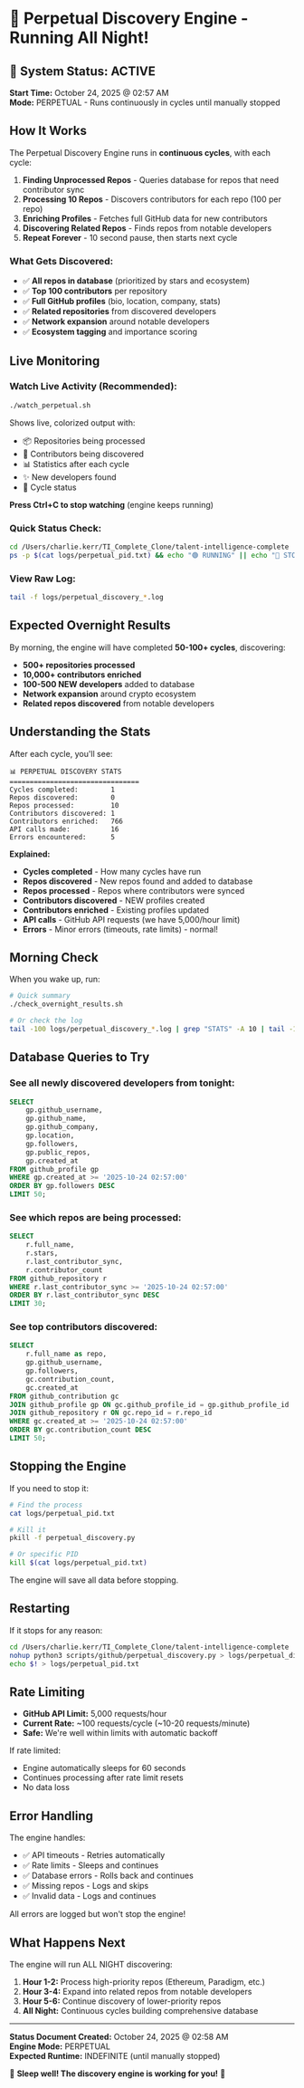 # 🌙 Perpetual Discovery Engine - Running All Night!

## 🚀 System Status: ACTIVE

**Start Time:** October 24, 2025 @ 02:57 AM  
**Mode:** PERPETUAL - Runs continuously in cycles until manually stopped  

## How It Works

The Perpetual Discovery Engine runs in **continuous cycles**, with each cycle:

1. **Finding Unprocessed Repos** - Queries database for repos that need contributor sync
2. **Processing 10 Repos** - Discovers contributors for each repo (100 per repo)
3. **Enriching Profiles** - Fetches full GitHub data for new contributors
4. **Discovering Related Repos** - Finds repos from notable developers
5. **Repeat Forever** - 10 second pause, then starts next cycle

### What Gets Discovered:

- ✅ **All repos in database** (prioritized by stars and ecosystem)
- ✅ **Top 100 contributors** per repository
- ✅ **Full GitHub profiles** (bio, location, company, stats)
- ✅ **Related repositories** from discovered developers
- ✅ **Network expansion** around notable developers
- ✅ **Ecosystem tagging** and importance scoring

## Live Monitoring

### Watch Live Activity (Recommended):

```bash
./watch_perpetual.sh
```

Shows live, colorized output with:
- 📦 Repositories being processed
- 👤 Contributors being discovered
- 📊 Statistics after each cycle
- ✨ New developers found
- 🔄 Cycle status

**Press Ctrl+C to stop watching** (engine keeps running)

### Quick Status Check:

```bash
cd /Users/charlie.kerr/TI_Complete_Clone/talent-intelligence-complete
ps -p $(cat logs/perpetual_pid.txt) && echo "🟢 RUNNING" || echo "🔴 STOPPED"
```

### View Raw Log:

```bash
tail -f logs/perpetual_discovery_*.log
```

## Expected Overnight Results

By morning, the engine will have completed **50-100+ cycles**, discovering:

- **500+ repositories processed**
- **10,000+ contributors enriched**
- **100-500 NEW developers** added to database
- **Network expansion** around crypto ecosystem
- **Related repos discovered** from notable developers

## Understanding the Stats

After each cycle, you'll see:

```
📊 PERPETUAL DISCOVERY STATS
================================
Cycles completed:        1
Repos discovered:        0
Repos processed:         10
Contributors discovered: 1
Contributors enriched:   766
API calls made:          16
Errors encountered:      5
```

**Explained:**
- **Cycles completed** - How many cycles have run
- **Repos discovered** - New repos found and added to database
- **Repos processed** - Repos where contributors were synced
- **Contributors discovered** - NEW profiles created
- **Contributors enriched** - Existing profiles updated
- **API calls** - GitHub API requests (we have 5,000/hour limit)
- **Errors** - Minor errors (timeouts, rate limits) - normal!

## Morning Check

When you wake up, run:

```bash
# Quick summary
./check_overnight_results.sh

# Or check the log
tail -100 logs/perpetual_discovery_*.log | grep "STATS" -A 10 | tail -15
```

## Database Queries to Try

### See all newly discovered developers from tonight:

```sql
SELECT 
    gp.github_username,
    gp.github_name,
    gp.github_company,
    gp.location,
    gp.followers,
    gp.public_repos,
    gp.created_at
FROM github_profile gp
WHERE gp.created_at >= '2025-10-24 02:57:00'
ORDER BY gp.followers DESC
LIMIT 50;
```

### See which repos are being processed:

```sql
SELECT 
    r.full_name,
    r.stars,
    r.last_contributor_sync,
    r.contributor_count
FROM github_repository r
WHERE r.last_contributor_sync >= '2025-10-24 02:57:00'
ORDER BY r.last_contributor_sync DESC
LIMIT 30;
```

### See top contributors discovered:

```sql
SELECT 
    r.full_name as repo,
    gp.github_username,
    gp.followers,
    gc.contribution_count,
    gc.created_at
FROM github_contribution gc
JOIN github_profile gp ON gc.github_profile_id = gp.github_profile_id
JOIN github_repository r ON gc.repo_id = r.repo_id
WHERE gc.created_at >= '2025-10-24 02:57:00'
ORDER BY gc.contribution_count DESC
LIMIT 50;
```

## Stopping the Engine

If you need to stop it:

```bash
# Find the process
cat logs/perpetual_pid.txt

# Kill it
pkill -f perpetual_discovery.py

# Or specific PID
kill $(cat logs/perpetual_pid.txt)
```

The engine will save all data before stopping.

## Restarting

If it stops for any reason:

```bash
cd /Users/charlie.kerr/TI_Complete_Clone/talent-intelligence-complete
nohup python3 scripts/github/perpetual_discovery.py > logs/perpetual_discovery_$(date +%Y%m%d_%H%M%S).log 2>&1 &
echo $! > logs/perpetual_pid.txt
```

## Rate Limiting

- **GitHub API Limit:** 5,000 requests/hour
- **Current Rate:** ~100 requests/cycle (~10-20 requests/minute)
- **Safe:** We're well within limits with automatic backoff

If rate limited:
- Engine automatically sleeps for 60 seconds
- Continues processing after rate limit resets
- No data loss

## Error Handling

The engine handles:
- ✅ API timeouts - Retries automatically
- ✅ Rate limits - Sleeps and continues
- ✅ Database errors - Rolls back and continues
- ✅ Missing repos - Logs and skips
- ✅ Invalid data - Logs and continues

All errors are logged but won't stop the engine!

## What Happens Next

The engine will run ALL NIGHT discovering:

1. **Hour 1-2:** Process high-priority repos (Ethereum, Paradigm, etc.)
2. **Hour 3-4:** Expand into related repos from notable developers
3. **Hour 5-6:** Continue discovery of lower-priority repos
4. **All Night:** Continuous cycles building comprehensive database

---

**Status Document Created:** October 24, 2025 @ 02:58 AM  
**Engine Mode:** PERPETUAL  
**Expected Runtime:** INDEFINITE (until manually stopped)

🌙 **Sleep well! The discovery engine is working for you!** 🚀


